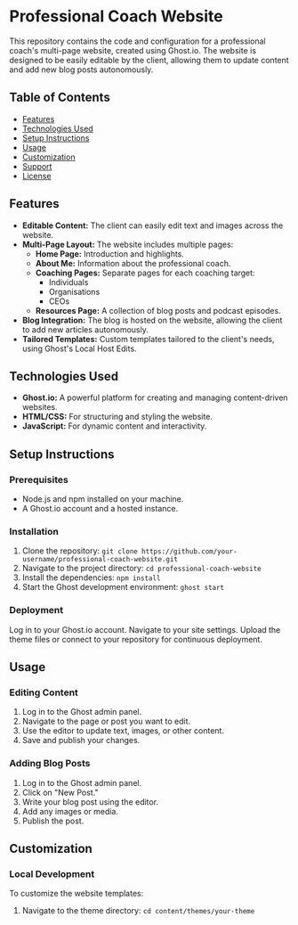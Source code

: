 # Professional Coach Website

This repository contains the code and configuration for a professional coach's multi-page website, created using Ghost.io. The website is designed to be easily editable by the client, allowing them to update content and add new blog posts autonomously.

## Table of Contents
- [Features](#features)
- [Technologies Used](#technologies-used)
- [Setup Instructions](#setup-instructions)
- [Usage](#usage)
- [Customization](#customization)
- [Support](#support)
- [License](#license)

## Features

- **Editable Content:** The client can easily edit text and images across the website.
- **Multi-Page Layout:** The website includes multiple pages:
  - **Home Page:** Introduction and highlights.
  - **About Me:** Information about the professional coach.
  - **Coaching Pages:** Separate pages for each coaching target:
    - Individuals
    - Organisations
    - CEOs
  - **Resources Page:** A collection of blog posts and podcast episodes.
- **Blog Integration:** The blog is hosted on the website, allowing the client to add new articles autonomously.
- **Tailored Templates:** Custom templates tailored to the client's needs, using Ghost's Local Host Edits.

## Technologies Used

- **Ghost.io:** A powerful platform for creating and managing content-driven websites.
- **HTML/CSS:** For structuring and styling the website.
- **JavaScript:** For dynamic content and interactivity.

## Setup Instructions

### Prerequisites

- Node.js and npm installed on your machine.
- A Ghost.io account and a hosted instance.

### Installation

1. Clone the repository:
   ```git clone https://github.com/your-username/professional-coach-website.git ```
2. Navigate to the project directory: ```cd professional-coach-website```
3. Install the dependencies: ```npm install```
4. Start the Ghost development environment: ```ghost start```

### Deployment
Log in to your Ghost.io account.
Navigate to your site settings.
Upload the theme files or connect to your repository for continuous deployment.

## Usage

### Editing Content

1. Log in to the Ghost admin panel.
2. Navigate to the page or post you want to edit.
3. Use the editor to update text, images, or other content.
4. Save and publish your changes.

### Adding Blog Posts

1. Log in to the Ghost admin panel.
2. Click on "New Post."
3. Write your blog post using the editor.
4. Add any images or media.
5. Publish the post.

## Customization

### Local Development

To customize the website templates:

1. Navigate to the theme directory: ```cd content/themes/your-theme```

